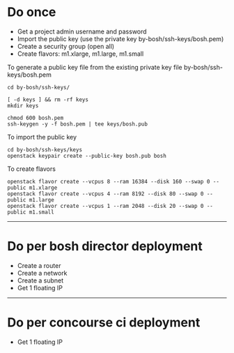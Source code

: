 # Do once

* Get a project admin username and password
* Import the public key (use the private key by-bosh/ssh-keys/bosh.pem)
* Create a security group (open all)
* Create flavors: m1.xlarge, m1.large, m1.small

To generate a public key file from the existing private key file by-bosh/ssh-keys/bosh.pem

```
cd by-bosh/ssh-keys/

[ -d keys ] && rm -rf keys
mkdir keys

chmod 600 bosh.pem
ssh-keygen -y -f bosh.pem | tee keys/bosh.pub
```

To import the public key

```
cd by-bosh/ssh-keys/keys
openstack keypair create --public-key bosh.pub bosh
```

To create flavors

```
openstack flavor create --vcpus 8 --ram 16384 --disk 160 --swap 0 --public m1.xlarge
openstack flavor create --vcpus 4 --ram 8192 --disk 80 --swap 0 --public m1.large
openstack flavor create --vcpus 1 --ram 2048 --disk 20 --swap 0 --public m1.small
```

---

# Do per bosh director deployment

* Create a router
* Create a network
* Create a subnet
* Get 1 floating IP

---

# Do per concourse ci deployment

* Get 1 floating IP
